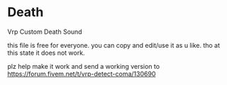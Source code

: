 # Death
Vrp Custom Death Sound


this file is free for everyone.
you can copy and edit/use it as u like.
tho at this state it does not work.

plz help make it work and send a working version to https://forum.fivem.net/t/vrp-detect-coma/130690
